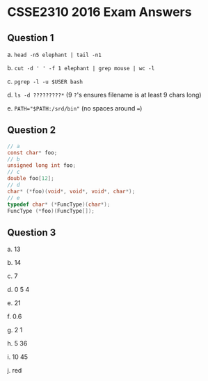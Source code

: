 # CSSE2310 2016 Exam Answers

## Question 1

a. `head -n5 elephant | tail -n1`

b. `cut -d ' ' -f 1 elephant | grep mouse | wc -l`

c. `pgrep -l -u $USER bash`

d. `ls -d ?????????*` (9 `?`'s ensures filename is at least 9 chars long)

e. `PATH="$PATH:/srd/bin"` (no spaces around `=`)

## Question 2
```c
// a
const char* foo;
// b
unsigned long int foo;
// c
double foo[12];
// d
char* (*foo)(void*, void*, void*, char*);
// e
typedef char* (*FuncType)(char*);
FuncType (*foo)(FuncType[]);
```

## Question 3

a. 13

b. 14

c. 7

d. 0 5 4

e. 21

f. 0.6

g. 2 1

h. 5 36

i. 10 45

j. red
